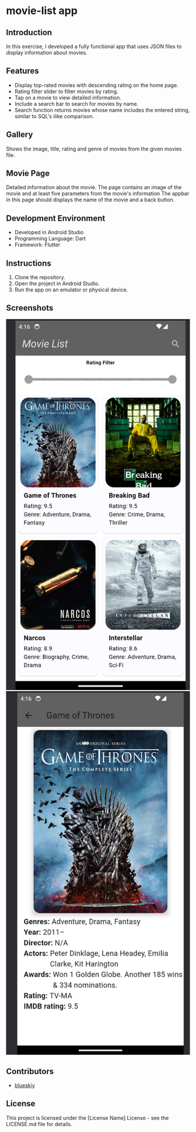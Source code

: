 # movie-list app 

## Introduction
In this exercise, I developed a fully functional app that uses JSON files to display information about movies. 

## Features
- Display top-rated movies with descending rating on the home page.
- Rating filter slider to filter movies by rating.
- Tap on a movie to view detailed information.
- Include a search bar to search for movies by name.
- Search function returns movies whose name includes the entered string, similar to SQL's ilike comparison.

## Gallery
Shows the image, title, rating and genre of movies from the given movies file.   
 
## Movie Page
Detailed information about the movie.
The page contains an image of the movie and at least five parameters from the movie's information
The appbar in this page should displays the name of the movie and a back button.

## Development Environment
- Developed in Android Studio
- Programming Language: Dart
- Framework: Flutter

## Instructions
1. Clone the repository.
2. Open the project in Android Studio.
3. Run the app on an emulator or physical device.

## Screenshots
![Home View](https://github.com/blueskiy01/mobile-dev/blob/main/movie-list/assets/image/home_view.png?raw=true)
![Detailed View](https://github.com/blueskiy01/mobile-dev/blob/main/movie-list/assets/image/detailed_view.png?raw=true)

## Contributors
- [blueskiy](https://github.com/blueskiy01)

## License
This project is licensed under the [License Name] License - see the LICENSE.md file for details.
